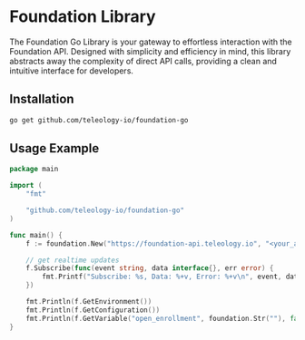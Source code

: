 # Foundation Library
The Foundation Go Library is your gateway to effortless interaction with the Foundation API. Designed with simplicity and efficiency in mind, this library abstracts away the complexity of direct API calls, providing a clean and intuitive interface for developers.

## Installation

```bash
go get github.com/teleology-io/foundation-go
```

## Usage Example
```go
package main

import (
	"fmt"

	"github.com/teleology-io/foundation-go"
)

func main() {
	f := foundation.New("https://foundation-api.teleology.io", "<your_api_key>", foundation.Str(""))

	// get realtime updates
	f.Subscribe(func(event string, data interface{}, err error) {
		fmt.Printf("Subscribe: %s, Data: %+v, Error: %+v\n", event, data, err)
	})

	fmt.Println(f.GetEnvironment())
	fmt.Println(f.GetConfiguration())
	fmt.Println(f.GetVariable("open_enrollment", foundation.Str(""), false))
}
```
